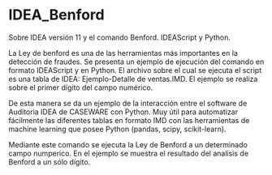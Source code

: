 # IDEA_Benford
Sobre IDEA versión 11 y el comando Benford. IDEAScript y Python.

La Ley de benford es una de las herramientas más importantes en la detección de fraudes. Se presenta un ejemplo de ejecución del comando en formato IDEAScript y en Python. El archivo sobre el cual se ejecuta el script es una tabla de IDEA: Ejemplo-Detalle de ventas.IMD. El ejemplo se realiza sobre el primer dígito del campo numérico. 

De esta manera se da un ejemplo de la interacción entre el software de Auditoria IDEA de CASEWARE con Python. Muy útil para automatizar fácilmente las diferentes tablas en formato IMD con las herramientas de machine learning que posee Python (pandas, scipy, scikit-learn).

Mediante este comando se ejecuta la Ley de Benford a un determinado campo numperico. 
En el ejemplo se muestra el resultado del analisis de Benford a un sólo dígito.
